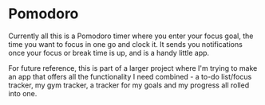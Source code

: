 # Pomodoro

Currently all this is a Pomodoro timer where you enter your focus goal, the time you want to focus in one go and clock it. It sends you notifications once your focus or break time is up, and is a handy little app. 

For future reference, this is part of a larger project where I'm trying to make an app that offers all the functionality I need combined - a to-do list/focus tracker, my gym tracker, a tracker for my goals and my progress all rolled into one. 
